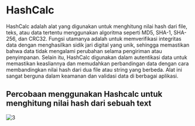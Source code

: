 # HashCalc
HashCalc adalah alat yang digunakan untuk menghitung nilai hash dari file, teks, atau data tertentu menggunakan algoritma seperti MD5, SHA-1, SHA-256, dan CRC32. Fungsi utamanya adalah untuk memverifikasi integritas data dengan menghasilkan sidik jari digital yang unik, sehingga memastikan bahwa data tidak mengalami perubahan selama pengiriman atau penyimpanan. Selain itu, HashCalc digunakan dalam autentikasi data untuk memastikan keasliannya dan memudahkan perbandingan data dengan cara membandingkan nilai hash dari dua file atau string yang berbeda. Alat ini sangat berguna dalam keamanan dan validasi data di berbagai aplikasi.

## Percobaan menggunakan Hashcalc untuk menghitung nilai hash dari sebuah text
![3](https://github.com/user-attachments/assets/4e8af0ab-791a-4ded-a2ed-d83113b4fc36)
